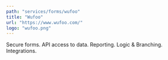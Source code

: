 ```yaml
---
path: "services/forms/wufoo"
title: "Wufoo"
url: "https://www.wufoo.com/"
logo: "wufoo.png"
---
```


Secure forms. API access to data. Reporting. Logic & Branching. Integrations.
